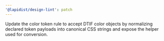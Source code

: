 ```yaml
---
'@lapidist/design-lint': patch
---
```


Update the color token rule to accept DTIF color objects by normalizing
declared token payloads into canonical CSS strings and expose the helper used
for conversion.
